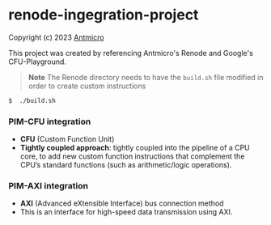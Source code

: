 # renode-ingegration-project

Copyright (c) 2023 [Antmicro](https://www.antmicro.com)

This project was created by referencing Antmicro's Renode and Google's CFU-Playground.

> **Note**
> The Renode directory needs to have the `build.sh` file modified in order to create custom instructions
```sh
$  ./build.sh
```

### PIM-CFU integration 
* **CFU** (Custom Function Unit)
* **Tightly coupled approach**: tightly coupled into the pipeline of a CPU core, to add new custom function instructions that complement the CPU’s standard functions (such as arithmetic/logic operations).

### PIM-AXI integration
* **AXI** (Advanced eXtensible Interface) bus connection method
* This is an interface for high-speed data transmission using AXI.


  
